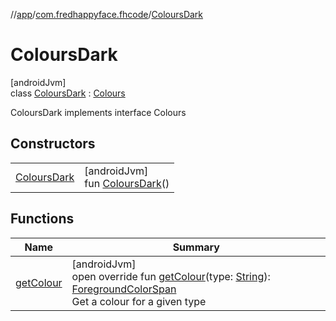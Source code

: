 //[app](../../../index.md)/[com.fredhappyface.fhcode](../index.md)/[ColoursDark](index.md)

# ColoursDark

[androidJvm]\
class [ColoursDark](index.md) : [Colours](../-colours/index.md)

ColoursDark implements interface Colours

## Constructors

| | |
|---|---|
| [ColoursDark](-colours-dark.md) | [androidJvm]<br>fun [ColoursDark](-colours-dark.md)() |

## Functions

| Name | Summary |
|---|---|
| [getColour](get-colour.md) | [androidJvm]<br>open override fun [getColour](get-colour.md)(type: [String](https://kotlinlang.org/api/latest/jvm/stdlib/kotlin/-string/index.html)): [ForegroundColorSpan](https://developer.android.com/reference/kotlin/android/text/style/ForegroundColorSpan.html)<br>Get a colour for a given type |
